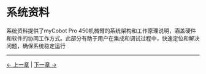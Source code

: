# 系统资料
系统资料提供了myCobot Pro 450机械臂的系统架构和工作原理说明，涵盖硬件和软件的协同工作方式。此部分有助于用户在集成和调试过程中，快速定位和解决问题，确保系统稳定运行


---

[← 上一章](../8.2-ProductDrawings/README.md) | [下一章 →](../8.4-PromotionalMaterials/README.md)
